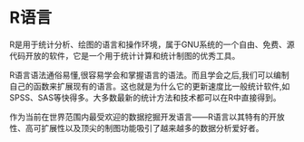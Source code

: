 # R语言
R是用于统计分析、绘图的语言和操作环境，属于GNU系统的一个自由、免费、源代码开放的软件，它是一个用于统计计算和统计制图的优秀工具。

R语言语法通俗易懂,很容易学会和掌握语言的语法。而且学会之后,我们可以编制自己的函数来扩展现有的语言。这也就是为什么它的更新速度比一般统计软件,如SPSS、SAS等快得多。大多数最新的统计方法和技术都可以在R中直接得到。

作为当前在世界范围内最受欢迎的数据挖掘开发语言——R语言以其特有的开放性、高可扩展性以及顶尖的制图功能吸引了越来越多的数据分析爱好者。

